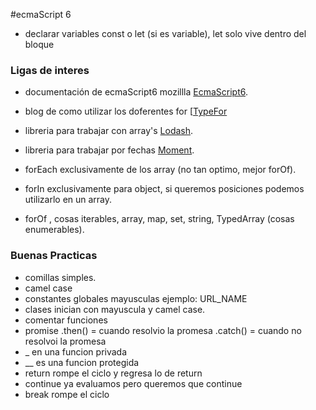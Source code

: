 #ecmaScript 6 

- declarar variables const o let (si es variable), let solo vive dentro del bloque

### Ligas de interes

- documentación de ecmaScript6 mozillla [EcmaScript6].
- blog de como utilizar los doferentes for [[TypeFor]
- libreria para trabajar con array's [Lodash].
- libreria para trabajar por fechas [Moment].

- forEach exclusivamente de los array (no tan optimo, mejor forOf).
- forIn exclusivamente para object, si queremos posiciones podemos utilizarlo en un array.
- forOf , cosas iterables, array, map, set, string, TypedArray (cosas enumerables).

### Buenas Practicas

- comillas simples.
- camel case
- constantes globales mayusculas ejemplo: URL_NAME
- clases inician con mayuscula y camel case.
- comentar funciones 
- promise .then() = cuando resolvio la promesa .catch() = cuando no resolvoi la promesa
- _ en una funcion privada
- __ es una funcion protegida 
- return rompe el ciclo y regresa lo de return 
- continue ya evaluamos pero queremos que continue
- break rompe el ciclo

[EcmaScript6]: <https://developer.mozilla.org/es/docs/Web/JavaScript/Referencia/Operadores/Conditional_Operator>

[TypeFor]:
<https://codeburst.io/foreach-vs-for-of-vs-for-in-tug-of-for-d8f935396648>
[Lodash]: <https://lodash.com>
[Moment]: <https://momentjs.com>